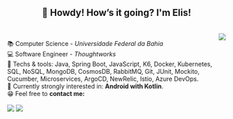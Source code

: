 <h2 align="center">🤠 Howdy! How’s it going? I'm Elis!</h2>

<br>

<img align="right" src="https://media1.giphy.com/media/RpfIXomvjCh8I/giphy.gif"/>

<p>
    
📚 Computer Science - *Universidade Federal da Bahia*  
💻 Software Engineer - *Thoughtworks*   
🎯 Techs & tools: Java, Spring Boot, JavaScript, K6, Docker, Kubernetes, SQL, NoSQL, MongoDB, CosmosDB, RabbitMQ, Git, JUnit, Mockito, Cucumber, Microservices, ArgoCD, NewRelic, Istio, Azure DevOps.  
🔎 Currently strongly interested in: **Android with Kotlin**.   
😁 Feel free to **contact me:**  
    <br>
    <a href="mailto:emarcelatfs@gmail.com"><img src="https://img.shields.io/badge/Gmail-D14836?style=for-the-badge&logo=gmail&logoColor=white"/></a>
    <a href="https://www.linkedin.com/in/elismrclsa/"><img src="https://img.shields.io/badge/LinkedIn-0077B5?style=for-the-badge&logo=linkedin&logoColor=white"/></a> 
    
</p>

